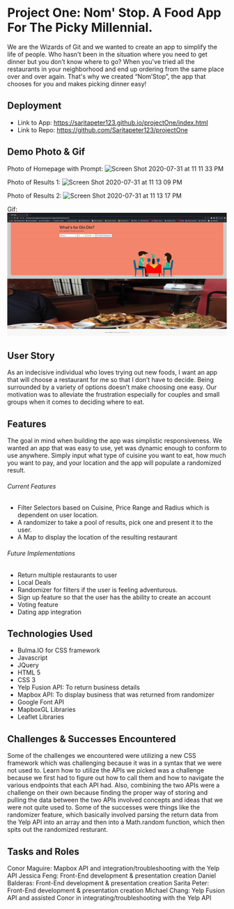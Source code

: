 # Project One: Nom' Stop. A Food App For The Picky Millennial. 

We are the Wizards of Git and we wanted to create an app to simplify the life of people. Who hasn't been in the situation where you need to get dinner but you don’t know where to go? When you've tried all the restaurants in your neighborhood and end up ordering from the same place over and over again. That's why we created “Nom’Stop”, the app that chooses for you and makes picking dinner easy!

## Deployment

* Link to App: https://saritapeter123.github.io/projectOne/index.html
* Link to Repo: https://github.com/Saritapeter123/projectOne

## Demo Photo & Gif
Photo of Homepage with Prompt: ![Screen Shot 2020-07-31 at 11 11 33 PM](https://user-images.githubusercontent.com/66030740/89096525-205bf100-d38c-11ea-8762-11ebb23dd461.png)

Photo of Results 1: ![Screen Shot 2020-07-31 at 11 13 09 PM](https://user-images.githubusercontent.com/66030740/89096528-20f48780-d38c-11ea-87d7-e4eef4d98e99.png)

Photo of Results 2: ![Screen Shot 2020-07-31 at 11 13 17 PM](https://user-images.githubusercontent.com/66030740/89096529-2225b480-d38c-11ea-8c36-830f2828a35e.png)

Gif: ![Demo of App](https://github.com/Saritapeter123/projectOne/blob/master/Photos%20%26%20Gif/ezgif.com-video-to-gif.gif)

## User Story

As an indecisive individual who loves trying out new foods, I want an app that will choose a restaurant for me so that I don’t have to decide. Being surrounded by a variety of options doesn’t make choosing one easy. Our motivation was to alleviate the frustration especially for couples and small groups when it comes to deciding where to eat.

## Features

The goal in mind when building the app was simplistic responsiveness. We wanted an app that was easy to use, yet was dynamic enough to conform to use anywhere.
Simply input what type of cuisine you want to eat, how much you want to pay, and your location and the app will populate a randomized result. 

###### Current Features

* Filter Selectors based on Cuisine, Price Range and Radius which is dependent on user location.
* A randomizer to take a pool of results, pick one and present it to the user.
* A Map to display the location of the resulting restaurant

###### Future Implementations

* Return multiple restaurants to user
* Local Deals
* Randomizer for filters if the user is feeling adventurous.
* Sign up feature so that the user has the ability to create an account
* Voting feature 
* Dating app integration

## Technologies Used

* Bulma.IO for CSS framework
* Javascript
* JQuery
* HTML 5
* CSS 3
* Yelp Fusion API: To return business details
* Mapbox API: To display business that was returned from randomizer
* Google Font API
* MapboxGL Libraries
* Leaflet Libraries

## Challenges & Successes Encountered
Some of the challenges we encountered were utilizing a new CSS framework which was challenging because it was in a syntax that we were not used to. Learn how to utilize the APIs we picked was a challenge because we first had to figure out how to call them and how to navigate the various endpoints that each API had. Also, combining the two APIs were a challenge on their own because finding the proper way of storing and pulling the data between the two APIs involved concepts and ideas that we were not quite used to. Some of the successes were things like the randomizer feature, which basically involved parsing the return data from the Yelp API into an array and then into a Math.random function, which then spits out the randomized resturant. 

## Tasks and Roles

Conor Maguire: Mapbox API and integration/troubleshooting with the Yelp API
Jessica Feng: Front-End development & presentation creation
Daniel Balderas: Front-End development & presentation creation
Sarita Peter: Front-End development & presentation creation
Michael Chang: Yelp Fusion API and assisted Conor in integrating/troubleshooting with the Yelp API












